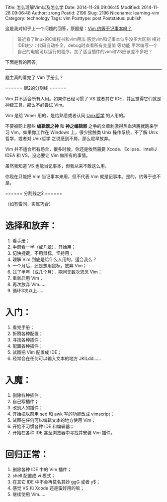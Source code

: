 Title: 怎么理解Vim以及怎么学
Date: 2014-11-28 09:06:45
Modified: 2014-11-28 09:06:48
Author: zrong
Postid: 2196
Slug: 2196
Nicename: learning-vim
Category: technology
Tags: vim
Posttype: post
Poststatus: publish

这是我对知乎上一个问题的回答，原题是：[Vim 约等于记事本吗？](http://www.zhihu.com/question/26064917/answer/31987625)

>最近看了linux的C编程书和vim用法
>感觉vim和记事本似乎没多大区别
>相对IDE缺少：代码自动补全，debug时查看所有变量值 等功能
>平常编写一个自己的电脑可以运行的程序，加了适当插件的vim和VS应该差不多吧？

下面是我的回答。

----

题主真的看完了 Vim 手册么？

====== 很2的分割线 ======

Vim 并不适合所有人用。如果你已经习惯了 VS 或者其它 IDE，并且觉得它们就是神级工具，那么不必尝试 Vim。

Vim 是给 Vimer 用的，是给熟悉或者认同 [Unix哲学](http://en.wikipedia.org/wiki/Unix_philosophyUnix) 的人用的。

不要被网上那些 **编辑器之神** 和 **神之编辑器** 之争的文章刺激得热血沸腾就跑来学习 Vim。如果你工作在 Windows 上，很少接触类 Unix 操作系统，不了解 Unix哲学，或者对 Unix哲学 之说感到不屑，那么趁早放弃。

Vim 并不适合所有场合，很多时候，你还是依然需要 Xcode、Eclipse、IntelliJ IDEA 和 VS，没必要让 Vim 做所有的事情。

虽然我知道 VS 也能当记事本，但我从来不敢这么用。

你现在只能把 Vim 当记事本来用，但不代表 Vim 就是记事本。是的，约等于也不是。

====== 分割线之2 ======

（如有雷同，实属巧合）

# 选择和放弃：<!--more-->

1. 看手册；
2. 手册看一半（或几章），开始用；
3. 记快捷键，不用鼠标，坚持用；
4. 理解 Vim 到底是给什么人用的，适合我么？
5. 一个月后，还是想用鼠标，放弃 Vim；
6. 过了半年（或几个月），期间无数次思念 Vim；
7. 重新启用 Vim；
8. 再次放弃 Vim……
9. 循环3次以上……

# 入门：

1. 看完手册；
2. 折腾各种配置；
3. 寻找各种插件；
4. 配置各种插件；
5. 试图把 Vim 配置成 IDE；
6. 经常会在任何可以输入文本的地方 JKILdd……

# 入魔：

1. 删除各种插件；
2. 自己写插件；
3. 改别人的插件；
4. 开始把以前用 sed 和 awk 写的功能改成 vimscript；
5. 试图在任何可以编辑文本的地方使用 Vim；
6. 开始不习惯各种 IDE 和编辑器；
7. 开始在各种 IDE 甚至浏览器中寻找并安装 Vim 插件。

# 回归正常：

1. 删除各种 IDE 中的 Vim 插件；
2. shell 配置成 vi 模式；
3. 在其它 IDE 中不会再莫名其妙 ggG 或者 y$；
4. 感觉 VS 和 Xcode 还是蛮好用的嘛；
5. 继续使用 Vim……
